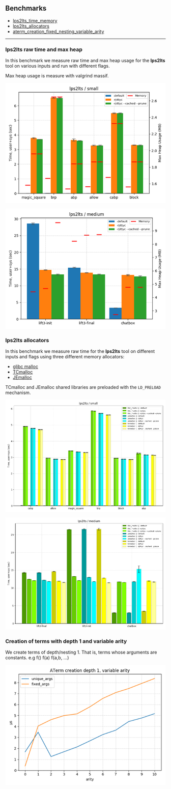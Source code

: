 ## Benchmarks
- [lps2lts_time_memory](#benchmark-lps2lts_time_memory)
- [lps2lts_allocators](#benchmark-lps2lts_allocators)
- [aterm_creation_fixed_nesting_variable_arity](#aterm_creation_fixed_nesting_variable_arity)

___

<span id="benchmark-lps2lts_time_memory"></span>

### lps2lts raw time and max heap

In this benchmark we measure raw time and max heap usage for the **lps2lts** tool on various inputs and run with different flags.

Max heap usage is measure with valgrind massif.

![benchmark-lps2lts_time_memory-small-plot](https://raw.githubusercontent.com/gkarlos/mcrl2-perf/master/docs/images/plots/time-memory-small.png)

![benchmark-lps2lts_time_memory-medium-plot](https://raw.githubusercontent.com/gkarlos/mcrl2-perf/master/docs/images/plots/time-memory-medium.png)


<span id="benchmark-lps2lts_allocators"></span>

### lps2lts allocators

In this benchmark we measure raw time for the **lps2lts** tool on different inputs and flags using three different memory allocators:
- [glibc malloc](https://sourceware.org/glibc/wiki/MallocInternals)
- [TCmalloc](http://goog-perftools.sourceforge.net/doc/tcmalloc.html)
- [JEmalloc](http://jemalloc.net/)

TCmalloc and JEmalloc shared libraries are preloaded with the `LD_PRELOAD` mechanism.

![benchmark-lps2lts_allocators-small-plot](https://raw.githubusercontent.com/gkarlos/mcrl2-perf/master/docs/images/plots/allocators-small.png)

![benchmark-lps2lps2lts_allocators-medium-plot](https://raw.githubusercontent.com/gkarlos/mcrl2-perf/master/docs/images/plots/allocators-medium.png)

<span id="aterm_creation_fixed_nesting_variable_arity"></span>

### Creation of terms with depth 1 and variable arity

We create terms of depth/nesting 1. That is, terms whose arguments are constants.
e.g f() f(a) f(a,b, ...)

![term_creation_depth_1_variable_arity](https://raw.githubusercontent.com/gkarlos/mcrl2-perf/master/docs/images/plots/term_creation_depth_1_variable_arity.png)
